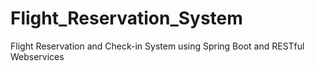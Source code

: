 # Flight_Reservation_System
Flight Reservation and Check-in System using Spring Boot and RESTful Webservices
